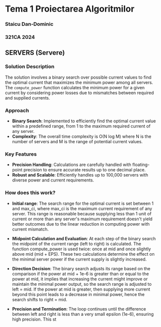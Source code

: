 # Tema 1 Proiectarea Algoritmilor

### Staicu Dan-Dominic
### 321CA 2024

## SERVERS (Servere)

### Solution Description
The solution involves a binary search over possible current values to find the optimal current that maximizes the minimum power among all servers. The `compute_power` function calculates the minimum power for a given current by considering power losses due to mismatches between required and supplied currents.

### Approach
- **Binary Search**: Implemented to efficiently find the optimal current value within a predefined range, from 1 to the maximum required current of any server.
- **Complexity**: The overall time complexity is O(N log M) where N is the number of servers and M is the range of potential current values.

### Key Features
- **Precision Handling**: Calculations are carefully handled with floating-point precision to ensure accurate results up to one decimal place.
- **Robust and Scalable**: Efficiently handles up to 100,000 servers with diverse power and current requirements.

### How does this work?
- **Initial range**: The search range for the optimal current is set between 1 and max_ci, where max_ci is the maximum current requirement of any server. This range is reasonable because supplying less than 1 unit of current or more than any server's maximum requirement doesn't yield better outcomes due to the linear reduction in computing power with current mismatch.

- **Midpoint Calculation and Evaluation**: At each step of the binary search the midpoint of the current range (left to right) is calculated. The function compute_power is used twice: once at mid and once slightly above mid (mid + EPS). These two calculations determine the effect on the minimal server power if the current supply is slightly increased.

- **Direction Decision**: The binary search adjusts its range based on the comparison if the power at mid + 1e-6 is greater than or equal to the power at mid, it implies that increasing the current might improve or maintain the minimal power output, so the search range is adjusted to left = mid. If the power at mid is greater, then supplying more current beyond this point leads to a decrease in minimal power, hence the search shifts to right = mid.

- **Precision and Termination**: The loop continues until the difference between left and right is less than a very small epsilon (1e-6), ensuring high precision. This st


